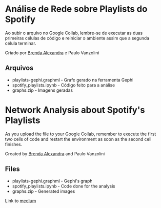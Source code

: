 # Análise de Rede sobre Playlists do Spotify
Ao subir o arquivo no Google Collab, lembre-se de executar as duas primeiras células de código e reiniciar o ambiente assim que a segunda célula terminar.

Criado por [Brenda Alexandra](github.com/breudes) e Paulo Vanzolini

## Arquivos
* playlists-gephi.graphml - Grafo gerado na ferramenta Gephi
* spotify_playlists.ipynb - Código feito para a análise
* graphs.zip - Imagens geradas

# Network Analysis about Spotify's Playlists
As you upload the file to your Google Collab, remember to execute the first two cells of code and restart the environment as soon as the second cell finishes.

Created by [Brenda Alexandra](github.com/breudes) and Paulo Vanzolini

## Files
* playlists-gephi.graphml - Gephi's graph
* spotify_playlists.ipynb - Code done for the analysis
* graphs.zip - Generated images

Link to [medium](https://medium.com/@paulovanzolinimouradasilva/an%C3%A1lise-de-rede-playlists-do-spotify-b2806ccd8ea5)
